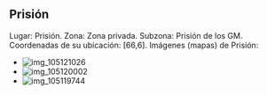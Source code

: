## Prisión
Lugar: Prisión.
Zona: Zona privada.
Subzona: Prisión de los GM.
Coordenadas de su ubicación: [66,6].
Imágenes (mapas) de Prisión:
- ![img_105121026](https://media.discordapp.net/attachments/1115311447145193482/1115319068174586019/105121026.jpg)
- ![img_105120002](https://media.discordapp.net/attachments/1115311447145193482/1115319066329104414/105120002.jpg)
- ![img_105119744](https://media.discordapp.net/attachments/1115311447145193482/1115319064420691988/105119744.jpg)